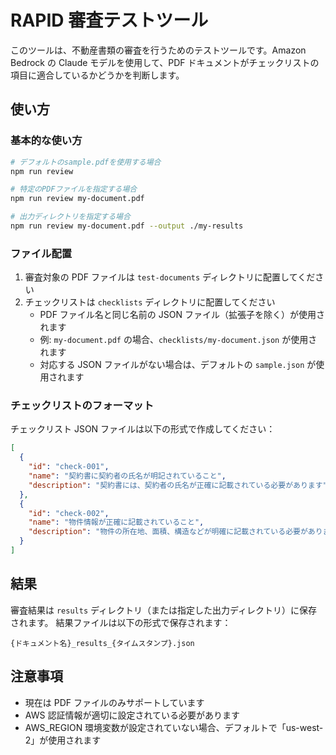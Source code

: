 # RAPID 審査テストツール

このツールは、不動産書類の審査を行うためのテストツールです。Amazon Bedrock の Claude モデルを使用して、PDF ドキュメントがチェックリストの項目に適合しているかどうかを判断します。

## 使い方

### 基本的な使い方

```bash
# デフォルトのsample.pdfを使用する場合
npm run review

# 特定のPDFファイルを指定する場合
npm run review my-document.pdf

# 出力ディレクトリを指定する場合
npm run review my-document.pdf --output ./my-results
```

### ファイル配置

1. 審査対象の PDF ファイルは `test-documents` ディレクトリに配置してください
2. チェックリストは `checklists` ディレクトリに配置してください
   - PDF ファイル名と同じ名前の JSON ファイル（拡張子を除く）が使用されます
   - 例: `my-document.pdf` の場合、`checklists/my-document.json` が使用されます
   - 対応する JSON ファイルがない場合は、デフォルトの `sample.json` が使用されます

### チェックリストのフォーマット

チェックリスト JSON ファイルは以下の形式で作成してください：

```json
[
  {
    "id": "check-001",
    "name": "契約書に契約者の氏名が明記されていること",
    "description": "契約書には、契約者の氏名が正確に記載されている必要があります"
  },
  {
    "id": "check-002",
    "name": "物件情報が正確に記載されていること",
    "description": "物件の所在地、面積、構造などが明確に記載されている必要があります"
  }
]
```

## 結果

審査結果は `results` ディレクトリ（または指定した出力ディレクトリ）に保存されます。
結果ファイルは以下の形式で保存されます：

```
{ドキュメント名}_results_{タイムスタンプ}.json
```

## 注意事項

- 現在は PDF ファイルのみサポートしています
- AWS 認証情報が適切に設定されている必要があります
- AWS_REGION 環境変数が設定されていない場合、デフォルトで「us-west-2」が使用されます
